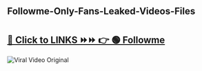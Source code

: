 
 ## Followme-Only-Fans-Leaked-Videos-Files

# <h2><a href="https://mediaupload.pro?Followme">🔗 Click to LINKS ⏩⏩ 👉 🟢 Followme </a></h2>

<a href="https://mediaupload.pro?Followme" rel="nofollow" data-target="animated-image.originalLink"><img src="https://i.ibb.co.com/xMMVF88/686577567.gif" alt="Viral Video Original" style="max-width: 100%; display: inline-block;" data-target="animated-image.originalImage"></a>